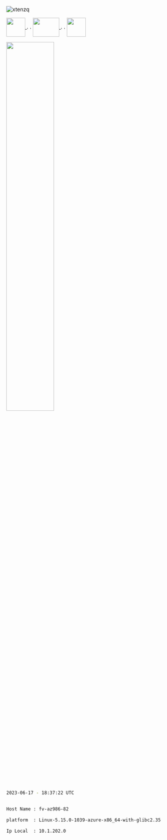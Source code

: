

 <p align="left"> <img src="https://komarev.com/ghpvc/?username=xtenzq&label=Profile%20views&color=0e75b6&style=plastic" alt="xtenzq" /> </p>  

 <p> <a href="https://twitter.com/xtenzq" target="blank"><img align="center" src="https://iconape.com/wp-content/png_logo_vector/drone.png" height="50px" width="50px" />  </a>  .  .
 <a href="https://youtube.com" target="blank"><img align="center" src="https://iconape.com/wp-content/files/cm/286303/svg/youtube-icon-logo-logo-icon-png-svg.png" height="50px" width="70px" />  </a>  .  .
 <a href="https://twitter.com/xtenzq" target="blank"><img align="center" src="https://image.flaticon.com/icons/png/128/1409/1409937.png" height="50px" width="50px" /></a> </p>  
  <p align="left"> <img src="https://www.pngarts.com/files/12/Blue-Discord-Logo-Icon-PNG-Picture.png" height="50%" width="50%"  /> </p>  


 ```bash

 2023-06-17 - 18:37:22 UTC

 ```


 ```bash

 Host Name : fv-az986-82

 platform  : Linux-5.15.0-1039-azure-x86_64-with-glibc2.35

 Ip Local  : 10.1.202.0

 ```



 